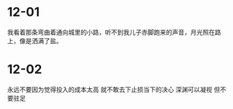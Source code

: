 # 12-01

我看着那条弯曲着通向城里的小路，听不到我儿子赤脚跑来的声音，月光照在路上，像是洒满了盐。

# 12-02

永远不要因为觉得投入的成本太高 就不敢去下止损当下的决心 深渊可以凝视 但不要驻足